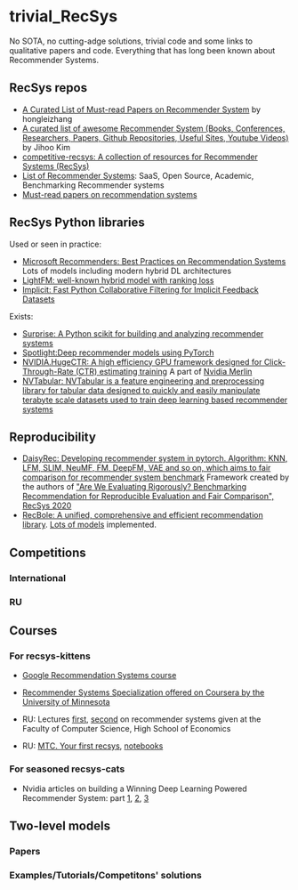 # trivial_RecSys
No SOTA, no cutting-adge solutions, trivial code and some links to qualitative papers and code. 
Everything that has long been known about Recommender Systems.


## RecSys repos
  * [A Curated List of Must-read Papers on Recommender System](https://github.com/hongleizhang/RSPapers) by hongleizhang
  * [A curated list of awesome Recommender System (Books, Conferences, Researchers, Papers, Github Repositories, Useful Sites, Youtube Videos)](https://github.com/jihoo-kim/awesome-RecSys) by Jihoo Kim
  * [competitive-recsys: A collection of resources for Recommender Systems (RecSys)](https://github.com/chihming/competitive-recsys)
  * [List of Recommender Systems](https://github.com/grahamjenson/list_of_recommender_systems): SaaS, Open Source, Academic, Benchmarking Recommender systems
  * [Must-read papers on recommendation systems](https://github.com/scnu-dil/awesome-RecSys)

## RecSys Python libraries
Used or seen in practice:
  * [Microsoft Recommenders: Best Practices on Recommendation Systems](https://github.com/Microsoft/Recommenders) Lots of models including modern hybrid DL architectures
  * [LightFM: well-known hybrid model with ranking loss](https://github.com/lyst/lightfm)
  * [Implicit: Fast Python Collaborative Filtering for Implicit Feedback Datasets](https://github.com/benfred/implicit)

Exists:
  * [Surprise: A Python scikit for building and analyzing recommender systems](https://github.com/NicolasHug/Surprise)
  * [Spotlight:Deep recommender models using PyTorch](https://github.com/maciejkula/spotlight)
  * [NVIDIA.HugeCTR: A high efficiency GPU framework designed for Click-Through-Rate (CTR) estimating training](https://github.com/NVIDIA/HugeCTR) A part of [Nvidia Merlin](https://developer.nvidia.com/blog/announcing-nvidia-merlin-application-framework-for-deep-recommender-systems)
  * [NVTabular: NVTabular is a feature engineering and preprocessing library for tabular data designed to quickly and easily manipulate terabyte scale datasets used to train deep learning based recommender systems](https://github.com/NVIDIA/NVTabular)

## Reproducibility
  * [DaisyRec: Developing recommender system in pytorch. Algorithm: KNN, LFM, SLIM, NeuMF, FM, DeepFM, VAE and so on, which aims to fair comparison for recommender system benchmark](https://github.com/AmazingDD/daisyRec) Framework created by the authors of ["Are We Evaluating Rigorously? Benchmarking Recommendation for Reproducible Evaluation and Fair Comparison", RecSys 2020](https://dl.acm.org/doi/10.1145/3383313.3412489)
  * [RecBole: A unified, comprehensive and efficient recommendation library](https://github.com/RUCAIBox/RecBole). [Lots of models](https://recbole.io/model_list.html) implemented.

## Competitions
### International
### RU


## Courses
### For recsys-kittens
 * [Google Recommendation Systems course](https://developers.google.com/machine-learning/recommendation)
 * [Recommender Systems Specialization offered on Coursera by the University of Minnesota](https://www.coursera.org/specializations/recommender-systems)

 * RU: Lectures [first](https://youtu.be/jXq7z6z1RNM), [second](https://youtu.be/HOcP_1kLOOs)  on recommender systems given at the Faculty of Computer Science, High School of Economics
 * RU: [MTC. Your first recsys](https://ods.ai/tracks/mts-recsys-df2020), [notebooks](https://www.kaggle.com/sharthz23/mts-library/notebooks)


### For seasoned recsys-cats 
 * Nvidia articles on building a Winning Deep Learning Powered Recommender System: 
 part [1](https://developer.nvidia.com/blog/how-to-build-a-winning-recommendation-system-part-1/), 
 [2](https://developer.nvidia.com/blog/how-to-build-a-winning-recommendation-system-part-2-deep-learning-for-recommender-systems/),
 [3](https://developer.nvidia.com/blog/how-to-build-a-winning-deep-learning-powered-recommender-system-part-3/) 
 
## Two-level models 
 
### Papers
### Examples/Tutorials/Competitons' solutions
